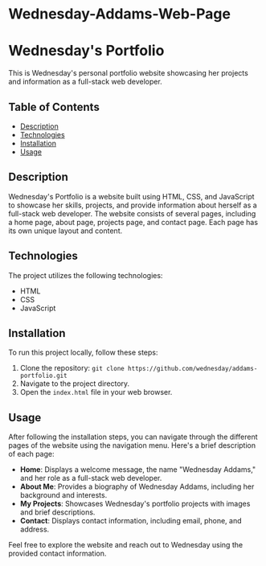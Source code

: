 # Wednesday-Addams-Web-Page
# Wednesday's Portfolio

This is Wednesday's personal portfolio website showcasing her projects and information as a full-stack web developer.

## Table of Contents

- [Description](#description)
- [Technologies](#technologies)
- [Installation](#installation)
- [Usage](#usage)


## Description

Wednesday's Portfolio is a website built using HTML, CSS, and JavaScript to showcase her skills, projects, and provide information about herself as a full-stack web developer. The website consists of several pages, including a home page, about page, projects page, and contact page. Each page has its own unique layout and content.

## Technologies

The project utilizes the following technologies:

- HTML
- CSS
- JavaScript

## Installation

To run this project locally, follow these steps:

1. Clone the repository: `git clone https://github.com/wednesday/addams-portfolio.git`
2. Navigate to the project directory.
3. Open the `index.html` file in your web browser.

## Usage

After following the installation steps, you can navigate through the different pages of the website using the navigation menu. Here's a brief description of each page:

- **Home**: Displays a welcome message, the name "Wednesday Addams," and her role as a full-stack web developer.
- **About Me**: Provides a biography of Wednesday Addams, including her background and interests.
- **My Projects**: Showcases Wednesday's portfolio projects with images and brief descriptions.
- **Contact**: Displays contact information, including email, phone, and address.

Feel free to explore the website and reach out to Wednesday using the provided contact information.

